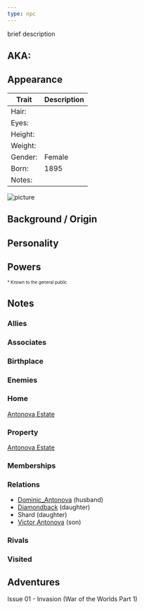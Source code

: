 ```yaml
---
type: npc
---
```

<!--
type: non-player-character
created-by:
-->
brief description

## AKA:

## Appearance
Trait | Description
-- | --
Hair: | 
Eyes: | 
Height: |
Weight: |
Gender: | Female
Born: | 1895
Notes: |
![picture](../images/image.jpg)

## Background / Origin

## Personality

## Powers

<sub><sup> * Known to the general public</sup></sub>

## Notes

### Allies

### Associates

### Birthplace

### Enemies

### Home
[Antonova Estate](../../locations/New_York_State/New_York_City/Staten_Island/Antonova_Estate.md)

### Property
[Antonova Estate](../../locations/New_York_State/New_York_City/Staten_Island/Antonova_Estate.md)

### Memberships

### Relations
- [Dominic_Antonova](family/Dominic_Antonova.md) (husband)
- [Diamondback](/player_characters/Diamondback.md) (daughter)
- Shard (daughter)
- [Victor Antonova](Victor_Antonova.md) (son)

### Rivals

### Visited

## Adventures
Issue 01 - Invasion (War of the Worlds Part 1)


<!-- GM Notes
[Hero Designer File](<>)
[pdf](<>)
-->